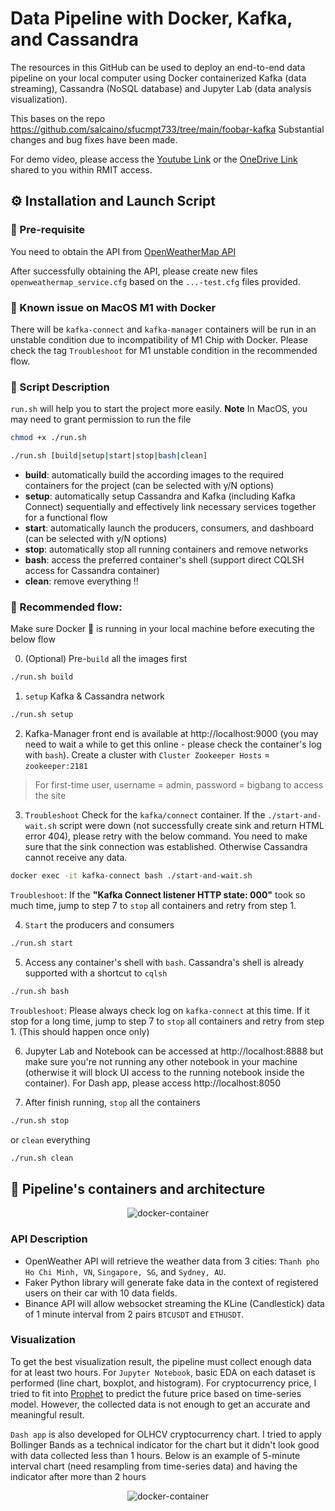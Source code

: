 # Data Pipeline with Docker, Kafka, and Cassandra

The resources in this GitHub can be used to deploy an end-to-end data pipeline on your local computer using Docker containerized Kafka (data streaming), Cassandra (NoSQL database) and Jupyter Lab (data analysis visualization).

This bases on the repo https://github.com/salcaino/sfucmpt733/tree/main/foobar-kafka Substantial changes and bug fixes have been made.

For demo video, please access the [Youtube Link](https://youtu.be/pO5KWI55B0Q) or the [OneDrive Link](https://rmiteduau-my.sharepoint.com/:v:/g/personal/s3818102_rmit_edu_vn/ETEEcc-si-hInmHe29STbR8BBmSbBHK1Atq8FKPSzIyVRg?e=flWDKJ) shared to you within RMIT access.

## ⚙️ Installation and Launch Script

### 🔸 Pre-requisite

You need to obtain the API from [OpenWeatherMap API](https://openweathermap.org/api)

After successfully obtaining the API, please create new files `openweathermap_service.cfg` based on the `...-test.cfg` files provided.

### 🔺 Known issue on MacOS M1 with Docker

There will be `kafka-connect` and `kafka-manager` containers will be run in an unstable condition due to incompatibility of M1 Chip with Docker. Please check the tag `Troubleshoot` for M1 unstable condition in the recommended flow.

### 📄 Script Description

`run.sh` will help you to start the project more easily.
**Note** In MacOS, you may need to grant permission to run the file

```bash
chmod +x ./run.sh
```

```bash
./run.sh [build|setup|start|stop|bash|clean]
```

- **build**: automatically build the according images to the required containers for the project (can be selected with y/N options)
- **setup**: automatically setup Cassandra and Kafka (including Kafka Connect) sequentially and effectively link necessary services together for a functional flow
- **start**: automatically launch the producers, consumers, and dashboard (can be selected with y/N options)
- **stop**: automatically stop all running containers and remove networks
- **bash**: access the preferred container's shell (support direct CQLSH access for Cassandra container)
- **clean**: remove everything ‼️

### 🧬 Recommended flow:

Make sure Docker 🐳 is running in your local machine before executing the below flow

0. (Optional) Pre-`build` all the images first

```bash
./run.sh build
```

1. `setup` Kafka & Cassandra network

```bash
./run.sh setup
```

2. Kafka-Manager front end is available at http://localhost:9000 (you may need to wait a while to get this online - please check the container's log with `bash`). Create a cluster with `Cluster Zookeeper Hosts` = `zookeeper:2181`

> For first-time user, username = admin, password = bigbang to access the site

3. `Troubleshoot` Check for the `kafka/connect` container. If the `./start-and-wait.sh` script were down (not successfully create sink and return HTML error 404), please retry with the below command. You need to make sure that the sink connection was established. Otherwise Cassandra cannot receive any data.

```bash
docker exec -it kafka-connect bash ./start-and-wait.sh
```

`Troubleshoot`: If the **"Kafka Connect listener HTTP state: 000"** took so much time, jump to step 7 to `stop` all containers and retry from step 1.

4. `Start` the producers and consumers

```bash
./run.sh start
```

5. Access any container's shell with `bash`. Cassandra's shell is already supported with a shortcut to `cqlsh`

```bash
./run.sh bash
```

`Troubleshoot`: Please always check log on `kafka-connect` at this time. If it stop for a long time, jump to step 7 to `stop` all containers and retry from step 1. (This should happen once only)

6. Jupyter Lab and Notebook can be accessed at http://localhost:8888 but make sure you're not running any other notebook in your machine (otherwise it will block UI access to the running notebook inside the container). For Dash app, please access http://localhost:8050

7. After finish running, `stop` all the containers

```bash
./run.sh stop
```

or `clean` everything

```bash
./run.sh clean
```

## 🧱 Pipeline's containers and architecture

<div align="center">
  <img src="https://i.imgur.com/r4qZb9N.png" alt="docker-container">
</div>

### API Description

- OpenWeather API will retrieve the weather data from 3 cities: `Thanh pho Ho Chi Minh, VN`, `Singapore, SG`, and `Sydney, AU`.
- Faker Python library will generate fake data in the context of registered users on their car with 10 data fields.
- Binance API will allow websocket streaming the KLine (Candlestick) data of 1 minute interval from 2 pairs `BTCUSDT` and `ETHUSDT`.

### Visualization

To get the best visualization result, the pipeline must collect enough data for at least two hours. For `Jupyter Notebook`, basic EDA on each dataset is performed (line chart, boxplot, and histogram). For cryptocurrency price, I tried to fit into [Prophet](https://facebook.github.io/prophet/) to predict the future price based on time-series model. However, the collected data is not enough to get an accurate and meaningful result.

`Dash app` is also developed for OLHCV cryptocurrency chart. I tried to apply Bollinger Bands as a technical indicator for the chart but it didn't look good with data collected less than 1 hours. Below is an example of 5-minute interval chart (need resampling from time-series data) and having the indicator after more than 2 hours

<div align="center">
  <img src="https://i.imgur.com/Yvrq6Na.png" alt="docker-container">
</div>

